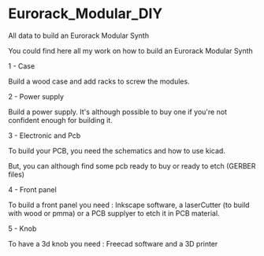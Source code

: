 # Eurorack_Modular_DIY
All data to build an Eurorack Modular Synth

You could find here all my work on how to build an Eurorack Modular Synth

1 - Case

Build a wood case and add racks to screw the modules.

2 - Power supply

Build a power supply. It's although possible to buy one if you're not confident enough for building it.

3 - Electronic and Pcb

To build your PCB, you need the schematics and how to use kicad.

But, you can although find some pcb ready to buy or ready to etch (GERBER files)

4 - Front panel

To build a front panel you need : Inkscape software, a laserCutter (to build with wood or pmma) or a PCB supplyer to etch it in PCB material.

5 - Knob

To have a 3d knob you need : Freecad software and a 3D printer


